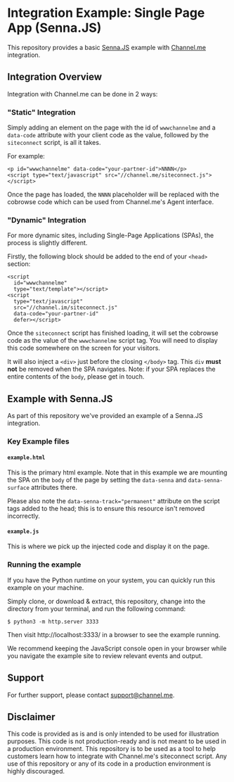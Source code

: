 # Integration Example: Single Page App (Senna.JS)

This repository provides a basic [Senna.JS][senna] example with
[Channel.me][channel] integration.

## Integration Overview

Integration with Channel.me can be done in 2 ways:

### "Static" Integration

Simply adding an element on the page with the id of `wwwchannelme`
and a `data-code` attribute with your client code as the value,
followed by the `siteconnect` script, is all it takes.

For example:

    <p id="wwwchannelme" data-code="your-partner-id">NNNN</p>
    <script type="text/javascript" src="//channel.me/siteconnect.js"></script>

Once the page has loaded, the `NNNN` placeholder will be replaced with
the cobrowse code which can be used from Channel.me's Agent interface.

### "Dynamic" Integration

For more dynamic sites, including Single-Page Applications (SPAs),
the process is slightly different.

Firstly, the following block should be added to the end of your
`<head>` section:

    <script
      id="wwwchannelme"
      type="text/template"></script>
    <script
      type="text/javascript"
      src="//channel.im/siteconnect.js"
      data-code="your-partner-id"
      defer></script>

Once the `siteconnect` script has finished loading, it will set the
cobrowse code as the value of the `wwwchannelme` script tag. You will
need to display this code somewhere on the screen for your visitors.

It will also inject a `<div>` just before the closing `</body>` tag. This
`div` **must not** be removed when the SPA navigates. Note: if your SPA
replaces the entire contents of the `body`, please get in touch.

## Example with Senna.JS

As part of this repository we've provided an example of a Senna.JS
integration.

### Key Example files

#### `example.html`

This is the primary html example. Note that in this example we are
mounting the SPA on the `body` of the page by setting the `data-senna`
and `data-senna-surface` attributes there.

Please also note the `data-senna-track="permanent"` attribute on the
script tags added to the head; this is to ensure this resource
isn't removed incorrectly.

#### `example.js`

This is where we pick up the injected code and display it on the page.

### Running the example

If you have the Python runtime on your system, you can quickly run
this example on your machine.

Simply clone, or download & extract, this repository, change into
the directory from your terminal, and run the following command:

    $ python3 -m http.server 3333

Then visit http://localhost:3333/ in a browser to see
the example running.

We recommend keeping the JavaScript console open in your
browser while you navigate the example site to review
relevant events and output.

## Support

For further support, please contact [support@channel.me][support].

## Disclaimer

This code is provided as is and is only intended to be used for
illustration purposes. This code is not production-ready and is not
meant to be used in a production environment. This repository is to be
used as a tool to help customers learn how to integrate with
Channel.me's siteconnect script. Any use of this repository or any of
its code in a production environment is highly discouraged.

[channel]: https://channel.me
[senna]: https://sennajs.com
[support]: mailto:support@channel.me
